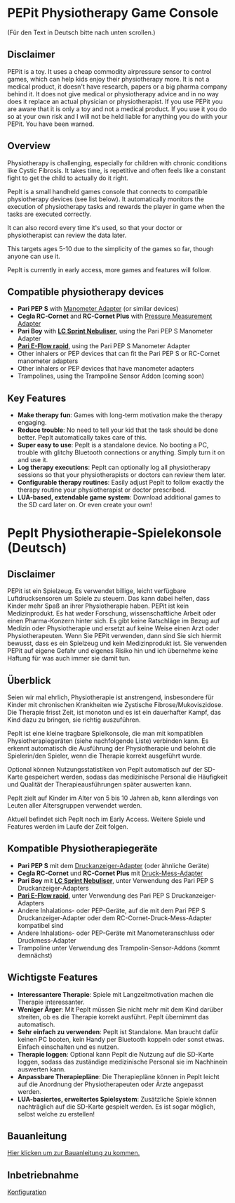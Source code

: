 # PEPit Physiotherapy Game Console

(Für den Text in Deutsch bitte nach unten scrollen.)

## Disclaimer

PEPit is a toy. It uses a cheap commodity airpressure sensor to control games, which can help kids enjoy their physiotherapy more. It is not a medical product, it doesn't have research, papers or a big pharma company behind it. It does not give medical or physiotherapy advice and in no way does it replace an actual physician or physiotherapist. If you use PEPit you are aware that it is only a toy and not a medical product. If you use it you do so at your own risk and I will not be held liable for anything you do with your PEPit. You have been warned.


## Overview

Physiotherapy is challenging, especially for children with chronic conditions like Cystic Fibrosis. It takes time, is repetitive and often feels like a constant fight to get the child to actually do it right.

PepIt is a small handheld games console that connects to compatible physiotherapy devices (see list below). It automatically monitors the execution of physiotherapy tasks and rewards the player in game when the tasks are executed correctly.

It can also record every time it's used, so that your doctor or physiotherapist can review the data later.

This targets ages 5-10 due to the simplicity of the games so far, though anyone can use it.

PepIt is currently in early access, more games and features will follow.

## Compatible physiotherapy devices

- **Pari PEP S** with [Manometer Adapter](https://www.pari.com/int/products/pari-pep-systems/) (or similar devices)
- **Cegla RC-Cornet** and **RC-Cornet Plus** with [Pressure Measurement Adapter](https://cegla.de/files/downloads/manuals/RC-Druck-Mess-Adapter-manual-de.pdf)
- **Pari Boy** with **[LC Sprint Nebuliser](https://www.pari.com/int/products/inhalation-devices-for-the-lungs/pari-boy-classic-int/)**, using the Pari PEP S Manometer Adapter
- **[Pari E-Flow rapid](https://www.pari.com/int/products/inhalation-devices-for-the-lungs/eflow-rapid-nebuliser-system/)**, using the Pari PEP S Manometer Adapter
- Other inhalers or PEP devices that can fit the Pari PEP S or RC-Cornet manometer adapters
- Other inhalers or PEP devices that have manometer adapters
- Trampolines, using the Trampoline Sensor Addon (coming soon)

## Key Features

- **Make therapy fun**: Games with long-term motivation make the therapy engaging.
- **Reduce trouble**: No need to tell your kid that the task should be done better. PepIt automatically takes care of this.
- **Super easy to use**: PepIt is a standalone device. No booting a PC, trouble with glitchy Bluetooth connections or anything. Simply turn it on and use it.
- **Log therapy executions**: PepIt can optionally log all physiotherapy sessions so that your physiotherapists or doctors can review them later.
- **Configurable therapy routines**: Easily adjust PepIt to follow exactly the therapy routine your physiotherapist or doctor prescribed.
- **LUA-based, extendable game system**: Download additional games to the SD card later on. Or even create your own!

# PepIt Physiotherapie-Spielekonsole (Deutsch)


## Disclaimer

PEPit ist ein Spielzeug. Es verwendet billige, leicht verfügbare Luftdrucksensoren um Spiele zu steuern. Das kann dabei helfen, dass Kinder mehr Spaß an ihrer Physiotherapie haben. PEPit ist kein Medizinprodukt. Es hat weder Forschung, wissenschaftliche Arbeit oder einen Pharma-Konzern hinter sich. Es gibt keine Ratschläge im Bezug auf Medizin oder Physiotherapie und ersetzt auf keine Weise einen Arzt oder Physiotherapeuten. Wenn Sie PEPit verwenden, dann sind Sie sich hiermit bewusst, dass es ein Spielzeug und kein Medizinprodukt ist. Sie verwenden PEPit auf eigene Gefahr und eigenes Risiko hin und ich übernehme keine Haftung für was auch immer sie damit tun.

## Überblick

Seien wir mal ehrlich, Physiotherapie ist anstrengend, insbesondere für Kinder mit chronischen Krankheiten wie Zystische Fibrose/Mukoviszidose. Die Therapie frisst Zeit, ist monoton und es ist ein dauerhafter Kampf, das Kind dazu zu bringen, sie richtig auszuführen.

PepIt ist eine kleine tragbare Spielkonsole, die man mit kompatiblen Physiotherapiegeräten (siehe nachfolgende Liste) verbinden kann. Es erkennt automatisch die Ausführung der Physiotherapie und belohnt die Spielerin/den Spieler, wenn die Therapie korrekt ausgeführt wurde.

Optional können Nutzungsstatistiken von PepIt automatisch auf der SD-Karte gespeichert werden, sodass das medizinische Personal die Häufigkeit und Qualität der Therapieausführungen später auswerten kann.

PepIt zielt auf Kinder im Alter von 5 bis 10 Jahren ab, kann allerdings von Leuten aller Altersgruppen verwendet werden.

Aktuell befindet sich PepIt noch im Early Access. Weitere Spiele und Features werden im Laufe der Zeit folgen.

## Kompatible Physiotherapiegeräte

- **Pari PEP S** mit dem [Druckanzeiger-Adapter](https://www.pari.com/de/produkte/pari-pep-systeme/) (oder ähnliche Geräte)
- **Cegla RC-Cornet** und **RC-Cornet Plus** mit [Druck-Mess-Adapter](https://cegla.de/files/downloads/manuals/RC-Druck-Mess-Adapter-manual-de.pdf)
- **Pari Boy** mit **[LC Sprint Nebuliser](https://www.pari.com/int/products/inhalation-devices-for-the-lungs/pari-boy-classic-int/)**, unter Verwendung des Pari PEP S Druckanzeiger-Adapters
- **[Pari E-Flow rapid](https://www.pari.com/int/products/inhalation-devices-for-the-lungs/eflow-rapid-nebuliser-system/)**, unter Verwendung des Pari PEP S Druckanzeiger-Adapters
- Andere Inhalations- oder PEP-Geräte, auf die mit dem Pari PEP S Druckanzeiger-Adapter oder dem RC-Cornet-Druck-Mess-Adapter kompatibel sind
- Andere Inhalations- oder PEP-Geräte mit Manometeranschluss oder Druckmess-Adapter
- Trampoline unter Verwendung des Trampolin-Sensor-Addons (kommt demnächst)

## Wichtigste Features

- **Interessantere Therapie**: Spiele mit Langzeitmotivation machen die Therapie interessanter.
- **Weniger Ärger**: Mit PepIt müssen Sie nicht mehr mit dem Kind darüber streiten, ob es die Therapie korrekt ausführt. PepIt übernimmt das automatisch.
- **Sehr einfach zu verwenden**: PepIt ist Standalone. Man braucht dafür keinen PC booten, kein Handy per Bluetooth koppeln oder sonst etwas. Einfach einschalten und es nutzen.
- **Therapie loggen**: Optional kann PepIt die Nutzung auf die SD-Karte loggen, sodass das zuständige medizinische Personal sie im Nachhinein auswerten kann.
- **Anpassbare Therapiepläne**: Die Therapiepläne können in PepIt leicht auf die Anordnung der Physiotherapeuten oder Ärzte angepasst werden.
- **LUA-basiertes, erweitertes Spielsystem**: Zusätzliche Spiele können nachträglich auf die SD-Karte gespielt werden. Es ist sogar möglich, selbst welche zu erstellen!

## Bauanleitung
[Hier klicken um zur Bauanleitung zu kommen.](docs/Parts_de.md)

## Inbetriebnahme
[Konfiguration](docs/Configuration_de.md)

